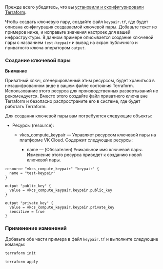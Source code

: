 <warn>

Прежде всего убедитесь, что вы [установили и сконфигурировали Terraform](../../../quick-start).

</warn>

Чтобы создать ключевую пару, создайте файл `keypair.tf`, где будет описана конфигурация создаваемой ключевой пары. Добавьте текст из примеров ниже, и исправьте значения настроек для вашей инфраструктуры. В данном примере описывается создание ключевой пары с названием `test-keypair` и вывод на экран публичного и приватного ключа оператором `output`.

### Создание ключевой пары

<warn>

**Внимание**

Приватный ключ, сгенерированный этим ресурсом, будет храниться в незашифрованном виде в вашем файле состояния Terraform. Использование этого ресурса для производственных развертываний не рекомендуется. Вместо этого создайте файл приватного ключа вне Terraform и безопасно распространите его в системе, где будет работать Terraform.

</warn>

Для создания ключевой пары вам потребуются следующие объекты:

- Ресурсы (resource):

  - vkcs_compute_keypair — Управляет ресурсом ключевой пары на платформе VK Cloud. Содержит следующие ресурсы:

    - name — (Обязателен) Уникальнои имя ключевой пары. Изменение этого ресурса приведет к созданию новой ключевой пары.

```hcl
resource "vkcs_compute_keypair" "keypair" {
  name = "test-keypair"
}

output "public_key" {
  value = vkcs_compute_keypair.keypair.public_key
}

output "private_key" {
  value = vkcs_compute_keypair.keypair.private_key
  sensitive = true
}
```

### Применение изменений

Добавьте обе части примера в файл `keypair.tf` и выполните следующие команды:

```bash
terraform init
```
```bash
terraform apply
```
